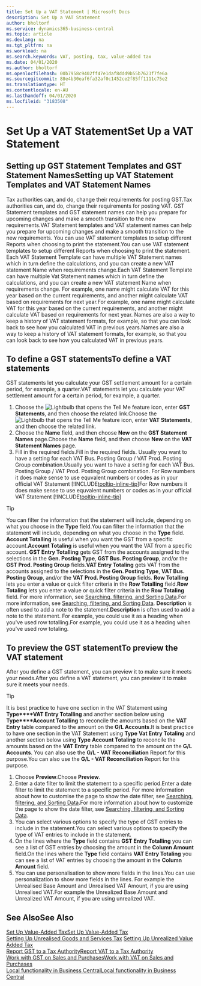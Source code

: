 ```yaml
---
title: Set Up a VAT Statement | Microsoft Docs
description: Set Up a VAT Statement
author: bholtorf
ms.service: dynamics365-business-central
ms.topic: article
ms.devlang: na
ms.tgt_pltfrm: na
ms.workload: na
ms.search.keywords: VAT, posting, tax, value-added tax
ms.date: 04/01/2020
ms.author: bholtorf
ms.openlocfilehash: 00b7958c9402ff47e1daf8ddd9b55b7623f7fe6a
ms.sourcegitcommit: 88e4b30eaf6fa32af0c1452ce2f85ff1111c75e2
ms.translationtype: HT
ms.contentlocale: en-AU
ms.lasthandoff: 04/01/2020
ms.locfileid: "3183508"
---
```

# <a name="set-up-a-vat-statement"></a><span data-ttu-id="5ea8d-103">Set Up a VAT Statement</span><span class="sxs-lookup"><span data-stu-id="5ea8d-103">Set Up a VAT Statement</span></span>

## <a name="setting-up-vat-statement-templates-and-vat-statement-names"></a><span data-ttu-id="5ea8d-104">Setting up GST Statement Templates and GST Statement Names</span><span class="sxs-lookup"><span data-stu-id="5ea8d-104">Setting up VAT Statement Templates and VAT Statement Names</span></span>
<span data-ttu-id="5ea8d-105">Tax authorities can, and do, change their requirements for posting GST.</span><span class="sxs-lookup"><span data-stu-id="5ea8d-105">Tax authorities can, and do, change their requirements for posting VAT.</span></span> <span data-ttu-id="5ea8d-106">GST Statement templates and GST statement names can help you prepare for upcoming changes and make a smooth transition to the new requirements.</span><span class="sxs-lookup"><span data-stu-id="5ea8d-106">VAT Statement templates and VAT statement names can help you prepare for upcoming changes and make a smooth transition to the new requirements.</span></span> <span data-ttu-id="5ea8d-107">You can use VAT statement templates to setup different Reports when choosing to print the statement.</span><span class="sxs-lookup"><span data-stu-id="5ea8d-107">You can use VAT statement templates to setup different Reports when choosing to print the statement.</span></span> <span data-ttu-id="5ea8d-108">Each VAT Statement Template can have multiple VAT Statement names which in turn define the calculations, and you can create a new VAT statement Name when requirements change.</span><span class="sxs-lookup"><span data-stu-id="5ea8d-108">Each VAT Statement Template can have multiple Vat Statement names which in turn define the calculations, and you can create a new VAT statement Name when requirements change.</span></span> <span data-ttu-id="5ea8d-109">For example, one name might calculate VAT for this year based on the current requirements, and another might calculate VAT based on requirements for next year.</span><span class="sxs-lookup"><span data-stu-id="5ea8d-109">For example, one name might calculate VAT for this year based on the current requirements, and another might calculate VAT based on requirements for next year.</span></span> <span data-ttu-id="5ea8d-110">Names are also a way to keep a history of VAT statement formats, for example, so that you can look back to see how you calculated VAT in previous years.</span><span class="sxs-lookup"><span data-stu-id="5ea8d-110">Names are also a way to keep a history of VAT statement formats, for example, so that you can look back to see how you calculated VAT in previous years.</span></span>

## <a name="to-define-a-vat-statements"></a><span data-ttu-id="5ea8d-111">To define a GST statements</span><span class="sxs-lookup"><span data-stu-id="5ea8d-111">To define a VAT statements</span></span>
<span data-ttu-id="5ea8d-112">GST statements let you calculate your GST settlement amount for a certain period, for example, a quarter.</span><span class="sxs-lookup"><span data-stu-id="5ea8d-112">VAT statements let you calculate your VAT settlement amount for a certain period, for example, a quarter.</span></span>

1. <span data-ttu-id="5ea8d-113">Choose the ![Lightbulb that opens the Tell Me feature](media/ui-search/search_small.png "Tell me what you want to do") icon, enter **GST Statements**, and then choose the related link.</span><span class="sxs-lookup"><span data-stu-id="5ea8d-113">Choose the ![Lightbulb that opens the Tell Me feature](media/ui-search/search_small.png "Tell me what you want to do") icon, enter **VAT Statements**, and then choose the related link.</span></span>  
2. <span data-ttu-id="5ea8d-114">Choose the **Name** field, and then choose **New** on the **GST Statement Names** page.</span><span class="sxs-lookup"><span data-stu-id="5ea8d-114">Choose the **Name** field, and then choose **New** on the **VAT Statement Names** page.</span></span>
3. <span data-ttu-id="5ea8d-115">Fill in the required fields.</span><span class="sxs-lookup"><span data-stu-id="5ea8d-115">Fill in the required fields.</span></span> <span data-ttu-id="5ea8d-116">Usually you want to have a setting for each VAT Bus. Posting Group / VAT Prod. Posting Group combination.</span><span class="sxs-lookup"><span data-stu-id="5ea8d-116">Usually you want to have a setting for each VAT Bus. Posting Group / VAT Prod. Posting Group combination.</span></span> <span data-ttu-id="5ea8d-117">For Row numbers it does make sense to use equvalent numbers or codes as in your official VAT Statement [!INCLUDE[tooltip-inline-tip](includes/tooltip-inline-tip_md.md)]</span><span class="sxs-lookup"><span data-stu-id="5ea8d-117">For Row numbers it does make sense to use equvalent numbers or codes as in your official VAT Statement [!INCLUDE[tooltip-inline-tip](includes/tooltip-inline-tip_md.md)]</span></span> 


> [!Tip]
> <span data-ttu-id="5ea8d-118">You can filter the information that the statement will include, depending on what you choose in the **Type** field.</span><span class="sxs-lookup"><span data-stu-id="5ea8d-118">You can filter the information that the statement will include, depending on what you choose in the **Type** field.</span></span> <span data-ttu-id="5ea8d-119">**Account Totalling** is useful when you want the GST from a specific account.</span><span class="sxs-lookup"><span data-stu-id="5ea8d-119">**Account Totaling** is useful when you want the VAT from a specific account.</span></span>
<span data-ttu-id="5ea8d-120">**GST Entry Totalling** gets GST from the accounts assigned to the selections in the **Gen. Posting Type**, **GST Bus. Posting Group**, and/or the **GST Prod. Posting Group** fields.</span><span class="sxs-lookup"><span data-stu-id="5ea8d-120">**VAT Entry Totaling** gets VAT from the accounts assigned to the selections in the **Gen. Posting Type**, **VAT Bus. Posting Group**, and/or the **VAT Prod. Posting Group** fields.</span></span> <span data-ttu-id="5ea8d-121">**Row Totalling** lets you enter a value or quick filter criteria in the **Row Totalling** field.</span><span class="sxs-lookup"><span data-stu-id="5ea8d-121">**Row Totaling** lets you enter a value or quick filter criteria in the **Row Totaling** field.</span></span> <span data-ttu-id="5ea8d-122">For more information, see [Searching, filtering, and Sorting Data](ui-enter-criteria-filters.md).</span><span class="sxs-lookup"><span data-stu-id="5ea8d-122">For more information, see [Searching, filtering, and Sorting Data](ui-enter-criteria-filters.md).</span></span> <span data-ttu-id="5ea8d-123">**Description** is often used to add a note to the statement.</span><span class="sxs-lookup"><span data-stu-id="5ea8d-123">**Description** is often used to add a note to the statement.</span></span> <span data-ttu-id="5ea8d-124">For example, you could use it as a heading when you've used row totalling.</span><span class="sxs-lookup"><span data-stu-id="5ea8d-124">For example, you could use it as a heading when you've used row totaling.</span></span>

## <a name="to-preview-the-vat-statement"></a><span data-ttu-id="5ea8d-125">To preview the GST statement</span><span class="sxs-lookup"><span data-stu-id="5ea8d-125">To preview the VAT statement</span></span>
<span data-ttu-id="5ea8d-126">After you define a GST statement, you can preview it to make sure it meets your needs.</span><span class="sxs-lookup"><span data-stu-id="5ea8d-126">After you define a VAT statement, you can preview it to make sure it meets your needs.</span></span>
> [!Tip]
> <span data-ttu-id="5ea8d-127">It is best practice to have one section in the VAT Statement using **Type\*\*\*\*VAT Entry Totalling** and another section below using **Type\*\*\*\*Account Totalling** to reconcile the amounts based on the **VAT Entry** table compared to the amount on the **G/L Accounts**.</span><span class="sxs-lookup"><span data-stu-id="5ea8d-127">It is best practice to have one section in the VAT Statement using **Type** **Vat Entry Totaling** and another section below using **Type** **Account Totaling** to reconcile the amounts based on the **VAT Entry** table compared to the amount on the **G/L Accounts**.</span></span> <span data-ttu-id="5ea8d-128">You can also use the **G/L - VAT Reconciliation** Report for this purpose.</span><span class="sxs-lookup"><span data-stu-id="5ea8d-128">You can also use the **G/L - VAT Reconciliation** Report for this purpose.</span></span>

1. <span data-ttu-id="5ea8d-129">Choose **Preview**.</span><span class="sxs-lookup"><span data-stu-id="5ea8d-129">Choose **Preview**.</span></span>
2. <span data-ttu-id="5ea8d-130">Enter a date filter to limit the statement to a specific period.</span><span class="sxs-lookup"><span data-stu-id="5ea8d-130">Enter a date filter to limit the statement to a specific period.</span></span> <span data-ttu-id="5ea8d-131">For more information about how to customise the page to show the date filter, see [Searching, filtering, and Sorting Data](ui-enter-criteria-filters.md).</span><span class="sxs-lookup"><span data-stu-id="5ea8d-131">For more information about how to customize the page to show the date filter, see [Searching, filtering, and Sorting Data](ui-enter-criteria-filters.md).</span></span>
3. <span data-ttu-id="5ea8d-132">You can select various options to specify the type of GST entries to include in the statement.</span><span class="sxs-lookup"><span data-stu-id="5ea8d-132">You can select various options to specify the type of VAT entries to include in the statement.</span></span>
4. <span data-ttu-id="5ea8d-133">On the lines where the **Type** field contains **GST Entry Totalling** you can see a list of GST entries by choosing the amount in the **Column Amount** field.</span><span class="sxs-lookup"><span data-stu-id="5ea8d-133">On the lines where the **Type** field contains **VAT Entry Totaling** you can see a list of VAT entries by choosing the amount in the **Column Amount** field.</span></span>
5. <span data-ttu-id="5ea8d-134">You can use personalisation to show more fields in the lines.</span><span class="sxs-lookup"><span data-stu-id="5ea8d-134">You can use personalization to show more fields in the lines.</span></span> <span data-ttu-id="5ea8d-135">For example the Unrealised Base Amount and Unrealised VAT Amount, if you are using Unrealised VAT.</span><span class="sxs-lookup"><span data-stu-id="5ea8d-135">For example the Unrealized Base Amount and Unrealized VAT Amount, if you are using unrealized VAT.</span></span>

## <a name="see-also"></a><span data-ttu-id="5ea8d-136">See Also</span><span class="sxs-lookup"><span data-stu-id="5ea8d-136">See Also</span></span>  
[<span data-ttu-id="5ea8d-137">Set Up Value-Added Tax</span><span class="sxs-lookup"><span data-stu-id="5ea8d-137">Set Up Value-Added Tax</span></span>](finance-setup-vat.md)  
<span data-ttu-id="5ea8d-138">[Setting Up Unrealised Goods and Services Tax](finance-setup-unrealized-vat.md)    </span><span class="sxs-lookup"><span data-stu-id="5ea8d-138">[Setting Up Unrealized Value Added Tax](finance-setup-unrealized-vat.md)    </span></span>  
[<span data-ttu-id="5ea8d-139">Report GST to a Tax Authority</span><span class="sxs-lookup"><span data-stu-id="5ea8d-139">Report VAT to a Tax Authority</span></span>](finance-how-report-vat.md)  
[<span data-ttu-id="5ea8d-140">Work with GST on Sales and Purchases</span><span class="sxs-lookup"><span data-stu-id="5ea8d-140">Work with VAT on Sales and Purchases</span></span>](finance-work-with-vat.md)  
[<span data-ttu-id="5ea8d-141">Local functionality in Business Central</span><span class="sxs-lookup"><span data-stu-id="5ea8d-141">Local functionality in Business Central</span></span>](about-localization.md)
